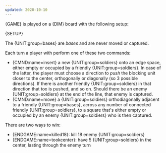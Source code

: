 ```yaml
---
updated: 2020-10-10
---
```


{GAME} is played on a {DIM} board with the following setup:

{SETUP}

The {UNIT:group=bases} are _bases_ and are never moved or captured.

Each turn a player with perform one of these two commands:

- {CMND:name=insert} a new {UNIT:group=soldiers} onto an edge space, either empty or occupied by a friendly {UNIT:group=soldiers}. In case of the latter, the player must choose a direction to _push_ the blocking unit closer to the center, orthogonally or diagonally (so 3 possible directions). If there is another friendly {UNIT:group=soldiers} in that direction that too is pushed, and so on. Should there be an enemy {UNIT:group=soldiers} at the end of the line, that enemy is captured.
- {CMND:name=move} a {UNIT:group=soldiers} orthodiagonally adjacent to a friendly {UNIT:group=bases}, across any number of connected friendly {UNIT:group=soldiers}, to a square that's either empty or occupied by an enemy {UNIT:group=soldiers} who is then captured.

There are two ways to win:

- {ENDGAME:name=killed18}: kill 18 enemy {UNIT:group=soldiers}
- {ENDGAME:name=tookcenter}: have 5 {UNIT:group=soldiers} in the center, lasting through the enemy turn
